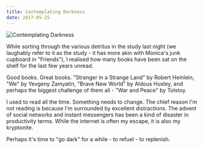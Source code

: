 ```yaml
---
title: Contemplating Darkness
date: 2017-05-25
---
```


![Contemplating Darkness](https://source.unsplash.com/4v9Kk01mEbY/1600x900)

While sorting through the various detritus in the study last night (we laughably refer to it as the study - it has more akin with Monica's junk cupboard in "Friends"), I realised how many books have been sat on the shelf for the last few years unread.

Good books. Great books. "Stranger in a Strange Land" by Robert Heinlein, "We" by Yevgeny Zamyatin, "Brave New World" by Aldous Huxley, and perhaps the biggest challenge of them all - "War and Peace" by Tolstoy.

I used to read all the time. Something needs to change. The chief reason I'm not reading is because I'm surrounded by excellent distractions. The advent of social networks and instant messengers has been a kind of disaster in productivity terms. While the internet is often my escape, it is also my kryptonite.

Perhaps it's time to "go dark" for a while - to refuel - to replenish.